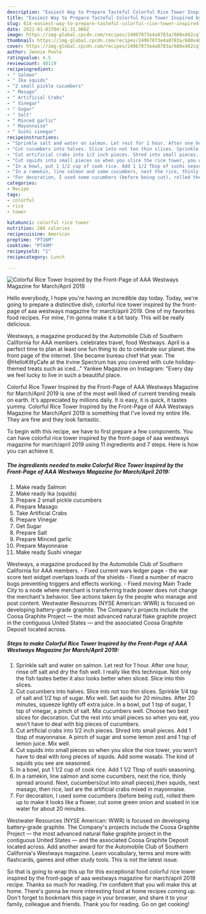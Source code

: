 ```yaml
---
description: "Easiest Way to Prepare Tasteful Colorful Rice Tower Inspired by the Front-Page of AAA Westways Magazine for March/April 2019"
title: "Easiest Way to Prepare Tasteful Colorful Rice Tower Inspired by the Front-Page of AAA Westways Magazine for March/April 2019"
slug: 614-easiest-way-to-prepare-tasteful-colorful-rice-tower-inspired-by-the-front-page-of-aaa-westways-magazine-for-march-april-2019
date: 2022-01-01T04:41:31.906Z
image: https://img-global.cpcdn.com/recipes/24967073e4a8783a/680x482cq70/colorful-rice-tower-inspired-by-the-front-page-of-aaa-westways-magazine-for-marchapril-2019-recipe-main-photo.jpg
thumbnail: https://img-global.cpcdn.com/recipes/24967073e4a8783a/680x482cq70/colorful-rice-tower-inspired-by-the-front-page-of-aaa-westways-magazine-for-marchapril-2019-recipe-main-photo.jpg
cover: https://img-global.cpcdn.com/recipes/24967073e4a8783a/680x482cq70/colorful-rice-tower-inspired-by-the-front-page-of-aaa-westways-magazine-for-marchapril-2019-recipe-main-photo.jpg
author: Jennie Poole
ratingvalue: 4.5
reviewcount: 40119
recipeingredient:
- " Salmon"
- " Ika squids"
- "2 small pickle cucumbers"
- " Masago"
- " Artificial Crabs"
- " Vinegar"
- " Sugar"
- " Salt"
- " Minced garlic"
- " Mayonnaise"
- " Sushi vinegar"
recipeinstructions:
- "Sprinkle salt and water on salmon. Let rest for 1 hour. After one hour, rinse off salt and dry the fish well. I really like this technique. Not only the fish tastes better it also looks better when sliced. Slice into thin slices."
- "Cut cucumbers into halves. Slice into not too thin slices. Sprinkle 1/4 tsp of salt and 1/2 tsp of sugar. Mix well. Set aside for 20 minutes. After 20 minutes, squeeze lightly off extra juice. In a bowl, put 1 tsp of sugar, 1 tsp of vinegar, a pinch of salt. Mix cucumbers well. Choose two best slices for decoration. Cut the rest into small pieces so when you eat, you won’t have to deal with big pieces of cucumbers."
- "Cut artificial crabs into 1/2 inch pieces. Shred into small pieces. Add 1 tbsp of mayonnaise. A pinch of sugar and some lemon zest and 1 tsp of lemon juice. Mix well."
- "Cut squids into small pieces so when you slice the rice tower, you won’t have to deal with long pieces of squids. Add some wasabi. The kind of squids you see are seasoned."
- "In a bowl, put 1 1/2 cup of cook rice. Add 1 1/2 Tbsp of sushi seasoning."
- "In a ramekin, line salmon and some cucumbers, next the rice, thinly spread around. Next, cucumbers(cut into small pieces),then squids, next masago, then rice, last are the artificial crabs mixed in mayonnaise."
- "For decoration, I used some cucumbers (before being cut), rolled them up to make it looks like a flower, cut some green onion and soaked in ice water for about 20 minutes."
categories:
- Recipe
tags:
- colorful
- rice
- tower

katakunci: colorful rice tower 
nutrition: 204 calories
recipecuisine: American
preptime: "PT16M"
cooktime: "PT49M"
recipeyield: "1"
recipecategory: Lunch

---
```



![Colorful Rice Tower Inspired by the Front-Page of AAA Westways Magazine for March/April 2019](https://img-global.cpcdn.com/recipes/24967073e4a8783a/680x482cq70/colorful-rice-tower-inspired-by-the-front-page-of-aaa-westways-magazine-for-marchapril-2019-recipe-main-photo.jpg)

Hello everybody, I hope you're having an incredible day today. Today, we're going to prepare a distinctive dish, colorful rice tower inspired by the front-page of aaa westways magazine for march/april 2019. One of my favorites food recipes. For mine, I'm gonna make it a bit tasty. This will be really delicious.

Westways, a magazine produced by the Automobile Club of Southern California for AAA members. celebrates travel, food Westways. April is a perfect time to plan at least one fun thing to do to celebrate our planet. the front page of the internet. She became bureau chief that year. The @HelloKittyCafe at the Irvine Spectrum has you covered with cute holiday-themed treats such as iced…&#34; Yankee Magazine on Instagram: &#34;Every day we feel lucky to live in such a beautiful place.

Colorful Rice Tower Inspired by the Front-Page of AAA Westways Magazine for March/April 2019 is one of the most well liked of current trending meals on earth. It's appreciated by millions daily. It is easy, it is quick, it tastes yummy. Colorful Rice Tower Inspired by the Front-Page of AAA Westways Magazine for March/April 2019 is something that I've loved my entire life. They are fine and they look fantastic.


To begin with this recipe, we have to first prepare a few components. You can have colorful rice tower inspired by the front-page of aaa westways magazine for march/april 2019 using 11 ingredients and 7 steps. Here is how you can achieve it.

<!--inarticleads1-->

##### The ingredients needed to make Colorful Rice Tower Inspired by the Front-Page of AAA Westways Magazine for March/April 2019:

1. Make ready  Salmon
1. Make ready  Ika (squids)
1. Prepare 2 small pickle cucumbers
1. Prepare  Masago
1. Take  Artificial Crabs
1. Prepare  Vinegar
1. Get  Sugar
1. Prepare  Salt
1. Prepare  Minced garlic
1. Prepare  Mayonnaise
1. Make ready  Sushi vinegar


Westways, a magazine produced by the Automobile Club of Southern California for AAA members. - Fixed current wars ledger page - the war score text widget overlaps loads of the shields - Fixed a number of macro bugs preventing triggers and effects working. - Fixed moving Main Trade City to a node where merchant is transferring trade power does not change the merchant&#39;s behavior. See actions taken by the people who manage and post content. Westwater Resources (NYSE American: WWR) is focused on developing battery-grade graphite. The Company&#39;s projects include the Coosa Graphite Project — the most advanced natural flake graphite project in the contiguous United States — and the associated Coosa Graphite Deposit located across. 

<!--inarticleads2-->

##### Steps to make Colorful Rice Tower Inspired by the Front-Page of AAA Westways Magazine for March/April 2019:

1. Sprinkle salt and water on salmon. Let rest for 1 hour. After one hour, rinse off salt and dry the fish well. I really like this technique. Not only the fish tastes better it also looks better when sliced. Slice into thin slices.
1. Cut cucumbers into halves. Slice into not too thin slices. Sprinkle 1/4 tsp of salt and 1/2 tsp of sugar. Mix well. Set aside for 20 minutes. After 20 minutes, squeeze lightly off extra juice. In a bowl, put 1 tsp of sugar, 1 tsp of vinegar, a pinch of salt. Mix cucumbers well. Choose two best slices for decoration. Cut the rest into small pieces so when you eat, you won’t have to deal with big pieces of cucumbers.
1. Cut artificial crabs into 1/2 inch pieces. Shred into small pieces. Add 1 tbsp of mayonnaise. A pinch of sugar and some lemon zest and 1 tsp of lemon juice. Mix well.
1. Cut squids into small pieces so when you slice the rice tower, you won’t have to deal with long pieces of squids. Add some wasabi. The kind of squids you see are seasoned.
1. In a bowl, put 1 1/2 cup of cook rice. Add 1 1/2 Tbsp of sushi seasoning.
1. In a ramekin, line salmon and some cucumbers, next the rice, thinly spread around. Next, cucumbers(cut into small pieces),then squids, next masago, then rice, last are the artificial crabs mixed in mayonnaise.
1. For decoration, I used some cucumbers (before being cut), rolled them up to make it looks like a flower, cut some green onion and soaked in ice water for about 20 minutes.


Westwater Resources (NYSE American: WWR) is focused on developing battery-grade graphite. The Company&#39;s projects include the Coosa Graphite Project — the most advanced natural flake graphite project in the contiguous United States — and the associated Coosa Graphite Deposit located across. Add another award for the Automobile Club of Southern California&#39;s Westways magazine. Learn vocabulary, terms and more with flashcards, games and other study tools. This is not the latest issue. 

So that is going to wrap this up for this exceptional food colorful rice tower inspired by the front-page of aaa westways magazine for march/april 2019 recipe. Thanks so much for reading. I'm confident that you will make this at home. There's gonna be more interesting food at home recipes coming up. Don't forget to bookmark this page in your browser, and share it to your family, colleague and friends. Thank you for reading. Go on get cooking!
